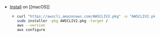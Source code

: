 - [Install](https://docs.aws.amazon.com/cli/latest/userguide/getting-started-install.html) on [[macOS]]
	- ```bash
	  curl "https://awscli.amazonaws.com/AWSCLIV2.pkg" -o "AWSCLIV2.pkg"
	  sudo installer -pkg AWSCLIV2.pkg -target /
	  aws --version
	  aws configure
	  ```